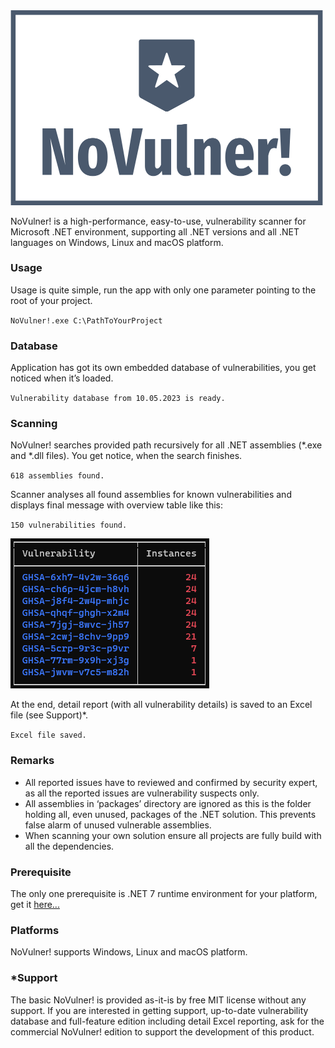 <img src="https://github.com/JiriOgurek/NoVulner/blob/main/logo.png" width="500">

NoVulner! is a high-performance, easy-to-use, vulnerability scanner for Microsoft .NET environment, supporting all .NET versions and all .NET languages on Windows, Linux and macOS platform.

### Usage
Usage is quite simple, run the app with only one parameter pointing to the root of your project.

`NoVulner!.exe C:\PathToYourProject`

### Database
Application has got its own embedded database of vulnerabilities, you get noticed when it’s loaded.

`Vulnerability database from 10.05.2023 is ready.`

### Scanning
NoVulner! searches provided path recursively for all .NET assemblies (*.exe and *.dll files). You get notice, when the search finishes.

`618 assemblies found.`

Scanner analyses all found assemblies for known vulnerabilities and displays final message with
overview table like this:

`150 vulnerabilities found.`

![](https://github.com/JiriOgurek/NoVulner/blob/main/overviewTable.png)

At the end, detail report (with all vulnerability details) is saved to an Excel file (see Support)*.

`Excel file saved.`

### Remarks
- All reported issues have to reviewed and confirmed by security expert, as all the reported issues are vulnerability suspects only.
- All assemblies in ‘packages’ directory are ignored as this is the folder holding all, even unused, packages of the .NET solution. This prevents false alarm of unused vulnerable assemblies.
- When scanning your own solution ensure all projects are fully build with all the dependencies.

### Prerequisite
The only one prerequisite is .NET 7 runtime environment for your platform, get it [here...](https://dotnet.microsoft.com/en-us/download/dotnet/7.0)

### Platforms
NoVulner! supports Windows, Linux and macOS platform.

### *Support
The basic NoVulner! is provided as-it-is by free MIT license without any support. If you are interested in getting support, up-to-date vulnerability database and full-feature edition including detail Excel reporting, ask for the commercial NoVulner! edition to support the development of this product.

